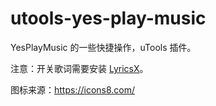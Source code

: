 # utools-yes-play-music

YesPlayMusic 的一些快捷操作，uTools 插件。

注意：开关歌词需要安装 [LyricsX](https://github.com/ddddxxx/LyricsX)。

图标来源：https://icons8.com/
